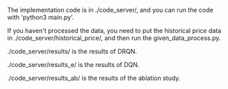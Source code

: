 The implementation code is in ./code_server/, and you can run the code with 'python3 main.py'.

If you haven't processed the data, you need to put the historical price data in ./code_server/historical_price/, and then run the given_data_process.py.

./code_server/results/ is the results of DRQN.

./code_server/results_e/ is the results of DQN.

./code_server/results_ab/ is the results of the ablation study.
